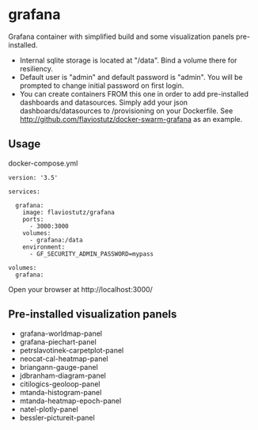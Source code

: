 # grafana
Grafana container with simplified build and some visualization panels pre-installed.

* Internal sqlite storage is located at "/data". Bind a volume there for resiliency.
* Default user is "admin" and default password is "admin". You will be prompted to change initial password on first login.
* You can create containers FROM this one in order to add pre-installed dashboards and datasources. Simply add your json dashboards/datasources to /provisioning on your Dockerfile. See http://github.com/flaviostutz/docker-swarm-grafana as an example.

## Usage

docker-compose.yml

```
version: '3.5'

services:

  grafana:
    image: flaviostutz/grafana
    ports:
      - 3000:3000
    volumes:
      - grafana:/data
    environment:
      - GF_SECURITY_ADMIN_PASSWORD=mypass

volumes:
  grafana:

```

Open your browser at http://localhost:3000/

## Pre-installed visualization panels
  * grafana-worldmap-panel
  * grafana-piechart-panel
  * petrslavotinek-carpetplot-panel
  * neocat-cal-heatmap-panel
  * briangann-gauge-panel
  * jdbranham-diagram-panel
  * citilogics-geoloop-panel
  * mtanda-histogram-panel
  * mtanda-heatmap-epoch-panel
  * natel-plotly-panel 
  * bessler-pictureit-panel
